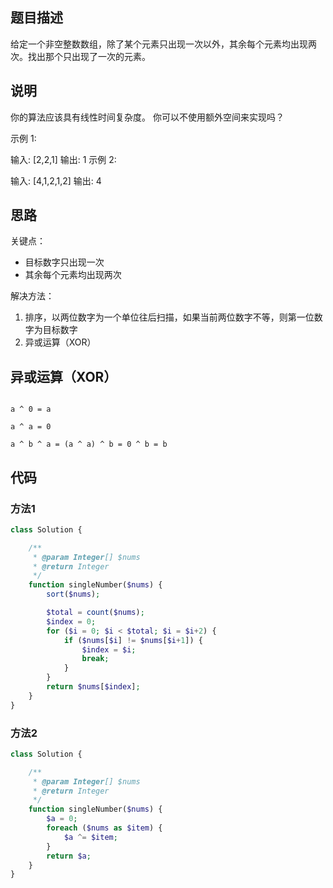 ## 题目描述

给定一个非空整数数组，除了某个元素只出现一次以外，其余每个元素均出现两次。找出那个只出现了一次的元素。

## 说明

你的算法应该具有线性时间复杂度。 你可以不使用额外空间来实现吗？

示例 1:

输入: [2,2,1]
输出: 1
示例 2:

输入: [4,1,2,1,2]
输出: 4

## 思路

关键点：

- 目标数字只出现一次
- 其余每个元素均出现两次

解决方法：

1. 排序，以两位数字为一个单位往后扫描，如果当前两位数字不等，则第一位数字为目标数字
2. 异或运算（XOR）

## 异或运算（XOR）

```vim

a ^ 0 = a

a ^ a = 0

a ^ b ^ a = (a ^ a) ^ b = 0 ^ b = b

```

## 代码

### 方法1

```php
class Solution {

    /**
     * @param Integer[] $nums
     * @return Integer
     */
    function singleNumber($nums) {
        sort($nums);

        $total = count($nums);
        $index = 0;
        for ($i = 0; $i < $total; $i = $i+2) {
            if ($nums[$i] != $nums[$i+1]) {
                $index = $i;
                break;
            }
        }
        return $nums[$index];
    }
}
```

### 方法2

```php
class Solution {

    /**
     * @param Integer[] $nums
     * @return Integer
     */
    function singleNumber($nums) {
        $a = 0;
        foreach ($nums as $item) {
            $a ^= $item;
        }
        return $a;
    }
}
```